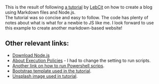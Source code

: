 This is the result of following [a tutorial](https://lebcit.github.io/posts/create-a-simple-markdown-based-blog-in-nodejs/#markdown-to-html) by [LebCit](https://github.com/LebCit) on how to create a blog using Markdown files and Node.js. <br>
The tutorial was so concise and easy to follow. The code has plenty of notes about what is what for a newbie to JS like me. I look forward to use this example to create another markdown-based website!
## Other relevant links:
- [Download Node.js](https://nodejs.org/en/download)
- [About Execution Policies](https://learn.microsoft.com/en-us/powershell/module/microsoft.powershell.core/about/about_execution_policies?view=powershell-7.4#powershell-execution-policies) - I had to change the setting to run scripts.
- [Another link on how to run Powershell scrips](https://lazyadmin.nl/powershell/running-scripts-is-disabled-on-this-system/).
- [Bootstrap template used in the tutorial](https://themes.3rdwavemedia.com/bootstrap-templates/personal/devblog-free-bootstrap-5-blog-template-for-developers/).
- [Unsplash image used in tutorial](https://unsplash.com/photos/display-monitor-turning-on-Fi-GJaLRGKc).